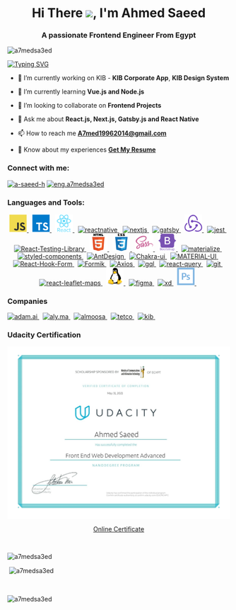 <h1 align="center">Hi There <img src="https://media.giphy.com/media/hvRJCLFzcasrR4ia7z/giphy.gif" width="30px">, I'm Ahmed Saeed</h1>
<h3 align="center">A passionate Frontend Engineer From Egypt</h3>

<p align="left"> <img src="https://komarev.com/ghpvc/?username=a7medsa3ed&label=Profile%20views&color=0e75b6&style=plastic" alt="a7medsa3ed" /> </p>

[![Typing SVG](https://readme-typing-svg.herokuapp.com?size=22&duration=3000&center=true&vCenter=true&lines=Welcome+To+My+Github+Profile)](https://git.io/typing-svg)

- 🔭 I’m currently working on KIB - **KIB Corporate App**, **KIB Design System** 

- 🌱 I’m currently learning **Vue.js and Node.js**

- 👯 I’m looking to collaborate on **Frontend Projects**

- 💬 Ask me about **React.js, Next.js, Gatsby.js and React Native**

- 📫 How to reach me **A7med19962014@gmail.com**

- 📄 Know about my experiences [**Get My Resume**](https://drive.google.com/file/d/1WVj_fGHqYggzo2HQkhM-iLAF7k32n2nT/view?usp=sharing)
 
<h3 align="left">Connect with me:</h3>
<p align="left">
<a href="https://linkedin.com/in/a-saeed-h" target="blank"><img align="center" src="https://raw.githubusercontent.com/rahuldkjain/github-profile-readme-generator/master/src/images/icons/Social/linked-in-alt.svg" alt="a-saeed-h" height="30" width="40" /></a>
<a href="https://fb.com/eng.a7medsa3ed" target="blank"><img align="center" src="https://raw.githubusercontent.com/rahuldkjain/github-profile-readme-generator/master/src/images/icons/Social/facebook.svg" alt="eng.a7medsa3ed" height="30" width="40" /></a>
</p>

<h3 align="left">Languages and Tools:</h3>
<p align="center">
    <a href="https://developer.mozilla.org/en-US/docs/Web/JavaScript" target="_blank"   rel="noreferrer">
      <img src="https://raw.githubusercontent.com/devicons/devicon/master/icons/javascript/javascript-original.svg" alt="javascript" width="40" height="40" />
    </a>&nbsp;
    <a href="https://www.typescriptlang.org/" target="_blank" rel="noreferrer">
      <img src="https://raw.githubusercontent.com/devicons/devicon/master/icons/typescript/typescript-original.svg" alt="typescript" width="40" height="40" />
    </a>&nbsp;
    <a href="https://reactjs.org/" target="_blank" rel="noreferrer">
      <img src="https://raw.githubusercontent.com/devicons/devicon/master/icons/react/react-original-wordmark.svg" alt="react" width="40" height="40" />
    </a>&nbsp;
    <a href="https://reactnative.dev/" target="_blank" rel="noreferrer">
      <img src="https://reactnative.dev/img/header_logo.svg" alt="reactnative" width="40" height="40" />
    </a>&nbsp;
    <a href="https://nextjs.org/" target="_blank" rel="noreferrer">
      <img src="https://cdn.worldvectorlogo.com/logos/nextjs-2.svg" alt="nextjs" width="40" height="40" /> 
    </a>&nbsp;
    <a href="https://www.gatsbyjs.com/" target="_blank" rel="noreferrer">
      <img src="https://www.vectorlogo.zone/logos/gatsbyjs/gatsbyjs-icon.svg" alt="gatsby" width="40" height="40" /> 
    </a>&nbsp;
    <a href="https://redux.js.org" target="_blank" rel="noreferrer">
      <img src="https://raw.githubusercontent.com/devicons/devicon/master/icons/redux/redux-original.svg" alt="redux" width="40" height="40" /> 
    </a>&nbsp;
    <a href="https://jestjs.io" target="_blank" rel="noreferrer">
      <img src="https://www.vectorlogo.zone/logos/jestjsio/jestjsio-icon.svg" alt="jest" width="40" height="40" /> 
    </a>&nbsp;
    <a href="https://testing-library.com/docs/react-testing-library/intro/" target="_blank" rel="noreferrer">
      <img src="https://testing-library.com/img/octopus-64x64.png" alt="React-Testing-Library" width="40" height="40" /> 
    </a>&nbsp;
    <a href="https://www.w3.org/html/" target="_blank" rel="noreferrer">
      <img src="https://raw.githubusercontent.com/devicons/devicon/master/icons/html5/html5-original-wordmark.svg" alt="html5" width="40" height="40" /> 
    </a>&nbsp;
    <a href="https://www.w3schools.com/css/" target="_blank" rel="noreferrer">
      <img src="https://raw.githubusercontent.com/devicons/devicon/master/icons/css3/css3-original-wordmark.svg" alt="css3" width="40" height="40" /> 
    </a>&nbsp;
    <a href="https://sass-lang.com" target="_blank" rel="noreferrer">
      <img src="https://raw.githubusercontent.com/devicons/devicon/master/icons/sass/sass-original.svg" alt="sass" width="40" height="40" /> 
    </a>&nbsp;
    <a href="https://getbootstrap.com" target="_blank" rel="noreferrer">
      <img src="https://raw.githubusercontent.com/devicons/devicon/master/icons/bootstrap/bootstrap-plain-wordmark.svg" alt="bootstrap" width="40" height="40" />
    </a>&nbsp;
    <a href="https://materializecss.com/" target="_blank" rel="noreferrer">
      <img src="https://raw.githubusercontent.com/prplx/svg-logos/5585531d45d294869c4eaab4d7cf2e9c167710a9/svg/materialize.svg" alt="materialize" width="40" height="40" /> 
    </a>&nbsp;
    <a href="https://styled-components.com/" target="_blank" rel="noreferrer">
      <img src="https://www.styled-components.com/atom.png" alt="styled-components" width="40" height="40" /> 
    </a>&nbsp;
    <a href="https://https://ant.design/" target="_blank" rel="noreferrer">
      <img src="https://gw.alipayobjects.com/zos/rmsportal/KDpgvguMpGfqaHPjicRK.svg" alt="AntDesign" width="40" height="40" /> 
    </a>&nbsp;
    <a href="https://chakra-ui.com/" target="_blank" rel="noreferrer">
      <img src="https://images.opencollective.com/chakra-ui-pro/61bd1dd/logo/256.png" alt="Chakra-ui" width="40" height="40" /> 
    </a>&nbsp;
    <a href="https://v4.mui.com/" target="_blank" rel="noreferrer">
      <img src="https://v4.mui.com/static/logo_raw.svg" alt="MATERIAL-UI" width="40" height="40" /> 
    </a>&nbsp;
    <a href="https://react-hook-form.com/" target="_blank" rel="noreferrer">
      <img src="https://bestofjs.org/logos/react-hook-form.svg" alt="React-Hook-Form" width="40" height="40" /> 
    </a>&nbsp;
    <a href="https://formik.org/" target="_blank" rel="noreferrer">
      <img src="https://user-images.githubusercontent.com/4060187/61057426-4e5a4600-a3c3-11e9-9114-630743e05814.png" alt="Formik" width="40" height="40" /> 
    </a>&nbsp;
    <a href="https://www.axios.com/" target="_blank" rel="noreferrer">
      <img src="https://www.conviva.com/wp-content/uploads/2020/10/axios-logo-.png" alt="Axios" width="50" height="50" /> 
    </a>&nbsp;  
    <a href="https://graphql.org/" target="_blank" rel="noreferrer">
      <img src="https://graphql.org/img/logo.svg" alt="gql" width="40" height="40" /> 
    </a>&nbsp;
    <a href="https://react-query.tanstack.com/" target="_blank" rel="noreferrer">
      <img src="https://react-query.tanstack.com/_next/static/images/logo-7a7896631260eebffcb031765854375b.svg" alt="react-query" width="70" height="50" /> 
    </a>&nbsp;  
    <a href="https://git-scm.com/" target="_blank" rel="noreferrer">
      <img src="https://www.vectorlogo.zone/logos/git-scm/git-scm-icon.svg" alt="git" width="40" height="40" /> 
    </a>&nbsp;
    <a href="https://react-leaflet.js.org/" target="_blank" rel="noreferrer">
      <img src="https://react-leaflet.js.org/img/logo.svg" alt="react-leaflet-maps" width="40" height="40" /> 
    </a>&nbsp;
    <a href="https://www.linux.org/" target="_blank" rel="noreferrer">
      <img src="https://raw.githubusercontent.com/devicons/devicon/master/icons/linux/linux-original.svg" alt="linux" width="40" height="40" /> 
    </a>&nbsp;
    <a href="https://www.figma.com/" target="_blank" rel="noreferrer">
      <img src="https://www.vectorlogo.zone/logos/figma/figma-icon.svg" alt="figma" width="40" height="40" /> 
    </a>&nbsp;
    <a href="https://www.adobe.com/products/xd.html" target="_blank" rel="noreferrer">
      <img src="https://cdn.worldvectorlogo.com/logos/adobe-xd.svg" alt="xd" width="40" height="40" />
    </a>&nbsp;
    <a href="https://www.photoshop.com/en" target="_blank" rel="noreferrer">
      <img src="https://raw.githubusercontent.com/devicons/devicon/master/icons/photoshop/photoshop-line.svg" alt="photoshop" width="40" height="40" /> 
    </a>&nbsp;
</p>

<h3 align="left">Companies</h3>
<p>
 <a href="https://www.adam.ai" target="_blank" rel="noreferrer">
      <img src="https://adam.ai/favicon-32x32.png?v=2bf3891b77d34610215a85191144e806" alt="adam.ai" width="40" height="40" /> 
 </a>&nbsp;
    
  <a href="https://www.aly.ma" target="_blank" rel="noreferrer">
      <img src="https://aly.ma/logo.png" alt="aly.ma" width="40" height="40" /> 
 </a>&nbsp;
    
  <a href="https://almoosahospital.org/" target="_blank" rel="noreferrer">
      <img src="https://almoosahospital.org/favicon-32x32.png" alt="almoosa" width="40" height="40" /> 
 </a>&nbsp;
  <a href="https://tetco.sa/ar/default.aspx" target="_blank" rel="noreferrer">
      <img src="https://tetco.sa/SiteAssets/TetcoLogo.png" alt="tetco" width="100" height="40" /> 
 </a>&nbsp;
  <a href="https://www.kib.com.kw/en/home/Personal/Bank/ways-to-Bank/KIB-Online.html" target="_blank" rel="noreferrer">
      <img src="https://media-exp1.licdn.com/dms/image/C4D0BAQEbmAsA0uuA_Q/company-logo_200_200/0/1637762337657?e=2147483647&v=beta&t=UGJyN4X6E1UGCUHyPiEc3BTlFQLpgNOOqj9Ua2_1mXg" alt="kib" width="50" height="50" /> 
 </a>&nbsp;
   <br/>
 </p>
 
 <h3 align="left">Udacity Certification</h3>
<p align="center"><a href="https://graduation.udacity.com/confirm/QUCRCHPC" target="_blank" rel="noreferrer"><img src="./certificate.svg" alt="javascript"  align="center"/></a></p>
 <p align="center"><a href="https://graduation.udacity.com/confirm/QUCRCHPC" target="_blank" rel="noreferrer">Online Certificate</a></p>
 <br/>

<p>&nbsp;<img align="left" src="https://github-readme-stats.vercel.app/api/top-langs?username=a7medsa3ed&show_icons=true&locale=en&layout=compact" alt="a7medsa3ed" /></p>



<p>&nbsp;<img align="center" src="https://github-readme-stats.vercel.app/api?username=a7medsa3ed&show_icons=true&locale=en" alt="a7medsa3ed" /></p>
&nbsp;

<p><img align="center" src="https://github-readme-streak-stats.herokuapp.com/?user=a7medsa3ed&" alt="a7medsa3ed" /></p>
